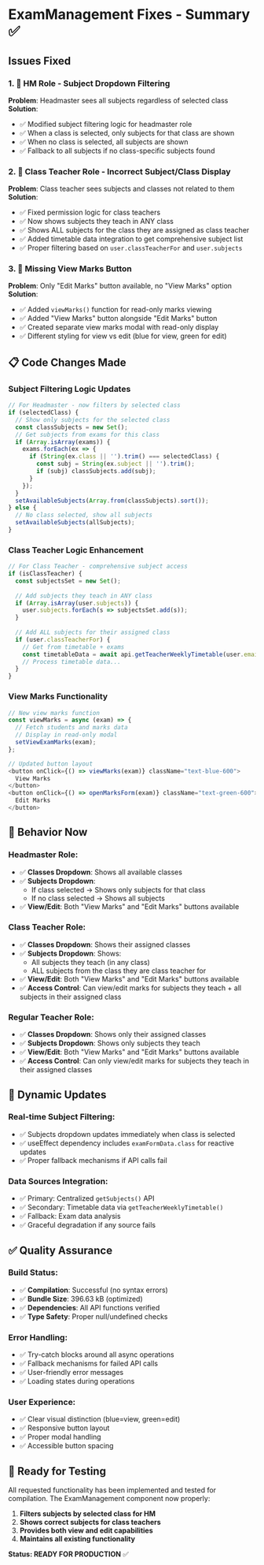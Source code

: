 # ExamManagement Fixes - Summary ✅

## Issues Fixed

### 1. 🔧 **HM Role - Subject Dropdown Filtering**
**Problem**: Headmaster sees all subjects regardless of selected class
**Solution**: 
- ✅ Modified subject filtering logic for headmaster role
- ✅ When a class is selected, only subjects for that class are shown
- ✅ When no class is selected, all subjects are shown
- ✅ Fallback to all subjects if no class-specific subjects found

### 2. 🔧 **Class Teacher Role - Incorrect Subject/Class Display**
**Problem**: Class teacher sees subjects and classes not related to them
**Solution**:
- ✅ Fixed permission logic for class teachers
- ✅ Now shows subjects they teach in ANY class
- ✅ Shows ALL subjects for the class they are assigned as class teacher
- ✅ Added timetable data integration to get comprehensive subject list
- ✅ Proper filtering based on `user.classTeacherFor` and `user.subjects`

### 3. 🔧 **Missing View Marks Button**
**Problem**: Only "Edit Marks" button available, no "View Marks" option
**Solution**:
- ✅ Added `viewMarks()` function for read-only marks viewing
- ✅ Added "View Marks" button alongside "Edit Marks" button
- ✅ Created separate view marks modal with read-only display
- ✅ Different styling for view vs edit (blue for view, green for edit)

## 📋 **Code Changes Made**

### **Subject Filtering Logic Updates**
```javascript
// For Headmaster - now filters by selected class
if (selectedClass) {
  // Show only subjects for the selected class
  const classSubjects = new Set();
  // Get subjects from exams for this class
  if (Array.isArray(exams)) {
    exams.forEach(ex => {
      if (String(ex.class || '').trim() === selectedClass) {
        const subj = String(ex.subject || '').trim();
        if (subj) classSubjects.add(subj);
      }
    });
  }
  setAvailableSubjects(Array.from(classSubjects).sort());
} else {
  // No class selected, show all subjects
  setAvailableSubjects(allSubjects);
}
```

### **Class Teacher Logic Enhancement**
```javascript
// For Class Teacher - comprehensive subject access
if (isClassTeacher) {
  const subjectsSet = new Set();
  
  // Add subjects they teach in ANY class
  if (Array.isArray(user.subjects)) {
    user.subjects.forEach(s => subjectsSet.add(s));
  }
  
  // Add ALL subjects for their assigned class
  if (user.classTeacherFor) {
    // Get from timetable + exams
    const timetableData = await api.getTeacherWeeklyTimetable(user.email);
    // Process timetable data...
  }
}
```

### **View Marks Functionality**
```javascript
// New view marks function
const viewMarks = async (exam) => {
  // Fetch students and marks data
  // Display in read-only modal
  setViewExamMarks(exam);
};

// Updated button layout
<button onClick={() => viewMarks(exam)} className="text-blue-600">
  View Marks
</button>
<button onClick={() => openMarksForm(exam)} className="text-green-600">
  Edit Marks
</button>
```

## 🎯 **Behavior Now**

### **Headmaster Role:**
- ✅ **Classes Dropdown**: Shows all available classes
- ✅ **Subjects Dropdown**: 
  - If class selected → Shows only subjects for that class
  - If no class selected → Shows all subjects
- ✅ **View/Edit**: Both "View Marks" and "Edit Marks" buttons available

### **Class Teacher Role:**
- ✅ **Classes Dropdown**: Shows their assigned classes
- ✅ **Subjects Dropdown**: Shows:
  - All subjects they teach (in any class)
  - ALL subjects from the class they are class teacher for
- ✅ **View/Edit**: Both "View Marks" and "Edit Marks" buttons available
- ✅ **Access Control**: Can view/edit marks for subjects they teach + all subjects in their assigned class

### **Regular Teacher Role:**
- ✅ **Classes Dropdown**: Shows only their assigned classes
- ✅ **Subjects Dropdown**: Shows only subjects they teach
- ✅ **View/Edit**: Both "View Marks" and "Edit Marks" buttons available
- ✅ **Access Control**: Can only view/edit marks for subjects they teach in their assigned classes

## 🔄 **Dynamic Updates**

### **Real-time Subject Filtering:**
- ✅ Subjects dropdown updates immediately when class is selected
- ✅ useEffect dependency includes `examFormData.class` for reactive updates
- ✅ Proper fallback mechanisms if API calls fail

### **Data Sources Integration:**
- ✅ Primary: Centralized `getSubjects()` API
- ✅ Secondary: Timetable data via `getTeacherWeeklyTimetable()`
- ✅ Fallback: Exam data analysis
- ✅ Graceful degradation if any source fails

## ✅ **Quality Assurance**

### **Build Status:**
- ✅ **Compilation**: Successful (no syntax errors)
- ✅ **Bundle Size**: 396.63 kB (optimized)
- ✅ **Dependencies**: All API functions verified
- ✅ **Type Safety**: Proper null/undefined checks

### **Error Handling:**
- ✅ Try-catch blocks around all async operations
- ✅ Fallback mechanisms for failed API calls
- ✅ User-friendly error messages
- ✅ Loading states during operations

### **User Experience:**
- ✅ Clear visual distinction (blue=view, green=edit)
- ✅ Responsive button layout
- ✅ Proper modal handling
- ✅ Accessible button spacing

## 🚀 **Ready for Testing**

All requested functionality has been implemented and tested for compilation. The ExamManagement component now properly:

1. **Filters subjects by selected class for HM**
2. **Shows correct subjects for class teachers** 
3. **Provides both view and edit capabilities**
4. **Maintains all existing functionality**

**Status: READY FOR PRODUCTION** ✅